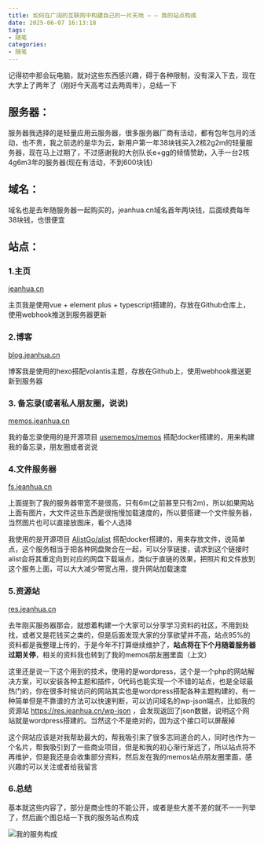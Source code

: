 ```yaml
---
title: 如何在广阔的互联网中构建自己的一片天地 — — 我的站点构成
date: 2025-06-07 16:13:18
tags:
- 随笔
categories:
- 随笔
---
```


记得初中那会玩电脑，就对这些东西感兴趣，碍于各种限制，没有深入下去，现在大学上了两年了（刚好今天高考过去两周年），总结一下

<!-- more -->

## 服务器：

服务器我选择的是轻量应用云服务器，很多服务器厂商有活动，都有包年包月的活动，也不贵，我之前选的是华为云，新用户第一年38块钱买入2核2g2m的轻量服务器，现在马上过期了，不过感谢我的大创队长e+gg的倾情赞助，入手一台2核4g6m3年的服务器(现在有活动，不到600块钱)

## 域名：

域名也是去年随服务器一起购买的，jeanhua.cn域名首年两块钱，后面续费每年38块钱，也很便宜

## 站点：

### 1.主页 

[jeanhua.cn](https://jeanhua.cn)

主页我是使用vue + element plus + typescript搭建的，存放在Github仓库上，使用webhook推送到服务器更新

### 2.博客

[blog.jeanhua.cn](https://www.blog.jeanhua.cn)

博客我是使用的hexo搭配volantis主题，存放在Github上，使用webhook推送更新到服务器

### 3. 备忘录(或者私人朋友圈，说说)

[memos.jeanhua.cn](https://memos.jeanhua.cn)

我的备忘录使用的是开源项目 [usememos/memos](https://github.com/usememos/memos) 搭配docker搭建的，用来构建我的备忘录，朋友圈或者说说

### 4.文件服务器 

[fs.jeanhua.cn](https://fs.jeanhua.cn)

上面提到了我的服务器带宽不是很高，只有6m(之前甚至只有2m)，所以如果网站上面有图片，大文件这些东西是很拖慢加载速度的，所以要搭建一个文件服务器，当然图片也可以直接放图床，看个人选择

我使用的是开源项目 [AlistGo/alist](https://github.com/AlistGo/alist) 搭配docker搭建的，用来存放文件，说简单点，这个服务相当于把各种网盘聚合在一起，可以分享链接，请求到这个链接时alist会将其重定向到对应的网盘下载端点，类似于直链的效果，把照片和文件放到这个服务上面，可以大大减少带宽占用，提升网站加载速度

### 5.资源站 

[res.jeanhua.cn](https://www.res.jeanhua.cn)

去年刚买服务器那会，就想着构建一个大家可以分享学习资料的社区，不用到处找，或者又是花钱买之类的，但是后面发现大家的分享欲望并不高，站点95%的资料都是我整理上传的，于是今年不打算继续维护了，**站点将在下个月随着服务器过期关停**，相关的资料我也转到了我的memos朋友圈里面（上文）

这里还是说一下这个用到的技术，使用的是wordpress，这个是一个php的网站解决方案，可以安装各种主题和插件，0代码也能实现一个不错的站点，也是全球最热门的，你在很多时候访问的网站其实也是wordpress搭配各种主题构建的，有一种简单但是不靠谱的方法可以快速判断，可以访问域名的wp-json端点，比如我的资源站 https://res.jeanhua.cn/wp-json ，会发现返回了json数据，说明这个网站就是wordpress搭建的。当然这个不是绝对的，因为这个接口可以屏蔽掉

这个网站应该是对我帮助最大的，帮我吸引来了很多志同道合的人，同时也作为一个名片，帮我吸引到了一些商业项目，但是和我的初心渐行渐远了，所以站点将不再维护，但是我还是会收集部分资料，然后发在我的memos站点朋友圈里面，感兴趣的可以关注或者给我留言

### 6.总结

基本就这些内容了，部分是商业性的不能公开，或者是些大差不差的就不一一列举了，然后画个图总结一下我的服务站点构成

![我的服务构成](/image/我的服务构成/show.png)
